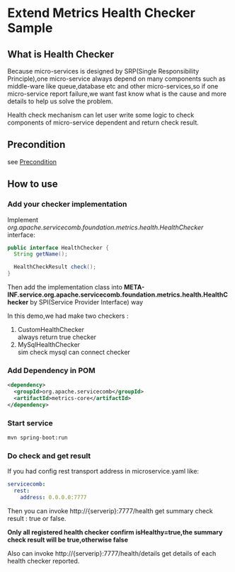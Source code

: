 # Extend Metrics Health Checker Sample
## What is Health Checker
Because micro-services is designed by SRP(Single Responsibility Principle),one micro-service always depend on many components such as middle-ware like queue,database etc and other micro-services,so if one micro-service report failure,we want fast know what is the cause and more details to help us solve the problem.

Health check mechanism can let user write some logic to check components of micro-service dependent and return check result.

## Precondition
see [Precondition](../../README.md)

## How to use
### Add your checker implementation
Implement *org.apache.servicecomb.foundation.metrics.health.HealthChecker* interface:  
```java
public interface HealthChecker {
  String getName();

  HealthCheckResult check();
}
```

Then add the implementation class into **META-INF.service.org.apache.servicecomb.foundation.metrics.health.HealthChecker** by SPI(Service Provider Interface) way

In this demo,we had make two checkers :
1. CustomHealthChecker    
  always return true checker   
2. MySqlHealthChecker    
  sim check mysql can connect checker  

### Add Dependency in POM
```xml
<dependency>
  <groupId>org.apache.servicecomb</groupId>
  <artifactId>metrics-core</artifactId>
</dependency>
```

### Start service
```bash
mvn spring-boot:run
```

### Do check and get result
If you had config rest transport address in microservice.yaml like:
```yaml
servicecomb:
  rest:
    address: 0.0.0.0:7777
```

Then you can invoke http://{serverip}:7777/health get summary check result : true or false.

**Only all registered health checker confirm isHealthy=true,the  summary check result will be true,otherwise false**

Also can invoke http://{serverip}:7777/health/details get details of each health checker reported.

